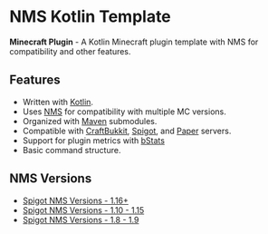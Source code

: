 # NMS Kotlin Template

**Minecraft Plugin** - A Kotlin Minecraft plugin template with NMS for compatibility and other features.

## Features

-   Written with [Kotlin](https://kotlinlang.org/).
-   Uses [NMS](https://riptutorial.com/bukkit/topic/9576/nms) for compatibility with multiple MC versions.
-   Organized with [Maven](https://maven.apache.org/) submodules.
-   Compatible with [CraftBukkit](https://getbukkit.org/download/craftbukkit), [Spigot](https://www.spigotmc.org/), and [Paper](https://papermc.io/) servers.
-   Support for plugin metrics with [bStats](https://bstats.org/)
-   Basic command structure.

## NMS Versions

-   [Spigot NMS Versions - 1.16+](https://www.spigotmc.org/wiki/spigot-nms-and-minecraft-versions-1-16/)
-   [Spigot NMS Versions - 1.10 - 1.15](https://www.spigotmc.org/wiki/spigot-nms-and-minecraft-versions-1-10-1-15/)
-   [Spigot NMS Versions - 1.8 - 1.9](https://www.spigotmc.org/wiki/spigot-nms-and-minecraft-versions-legacy/)
